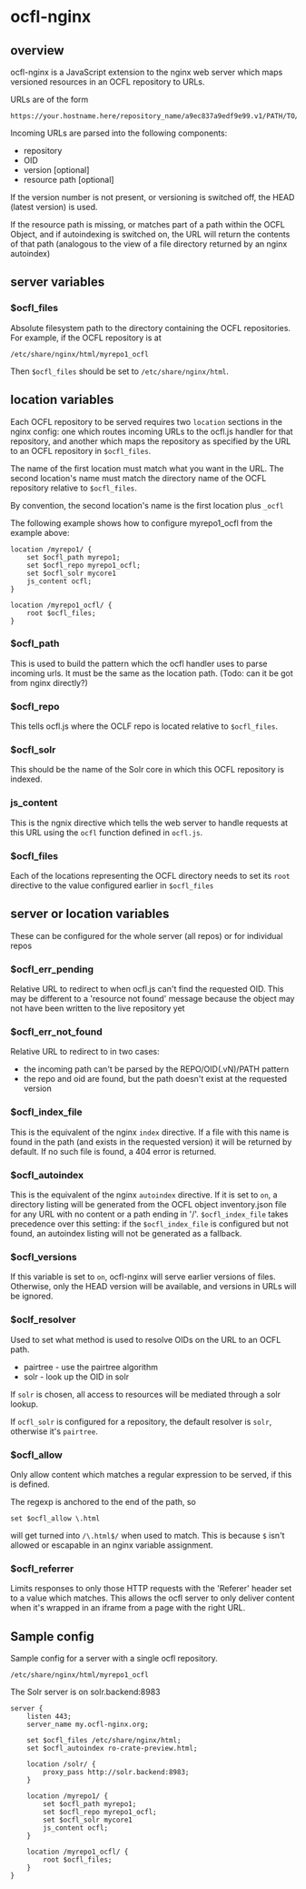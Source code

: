 ocfl-nginx
==========

## overview

ocfl-nginx is a JavaScript extension to the nginx web server which maps versioned resources in an OCFL repository to URLs.

URLs are of the form

    https://your.hostname.here/repository_name/a9ec837a9edf9e99.v1/PATH/TO/FILE.html

Incoming URLs are parsed into the following components:

* repository
* OID
* version [optional]
* resource path [optional]

If the version number is not present, or versioning is switched off, the HEAD (latest version) is used.

If the resource path is missing, or matches part of a path within the OCFL Object, and if autoindexing is switched on, the URL will return the contents of that path (analogous to the view of a file directory returned by an nginx autoindex)

## server variables

### $ocfl_files

Absolute filesystem path to the directory containing the OCFL repositories. For example, if the OCFL repository is at

    /etc/share/nginx/html/myrepo1_ocfl

Then `$ocfl_files` should be set to `/etc/share/nginx/html`.

## location variables

Each OCFL repository to be served requires two `location` sections in the nginx config: one which routes incoming URLs to the ocfl.js handler for that repository, and another which maps the repository as specified by the URL to an OCFL repository in `$ocfl_files`.

The name of the first location must match what you want in the URL. The second location's name must match the directory name of the OCFL repository relative to `$ocfl_files`.

By convention, the second location's name is the first location plus `_ocfl`

The following example shows how to configure myrepo1_ocfl from the example above:

    location /myrepo1/ {
        set $ocfl_path myrepo1;
        set $ocfl_repo myrepo1_ocfl;
        set $ocfl_solr mycore1
        js_content ocfl;
    }

    location /myrepo1_ocfl/ {
        root $ocfl_files;
    }

### $ocfl_path

This is used to build the pattern which the ocfl handler uses to parse incoming urls. It must be the same as the location path. (Todo: can it be got from nginx directly?)

### $ocfl_repo

This tells ocfl.js where the OCLF repo is located relative to `$ocfl_files`.

### $ocfl_solr

This should be the name of the Solr core in which this OCFL repository is indexed.

### js_content

This is the ngnix directive which tells the web server to handle requests at this URL using the `ocfl` function defined in `ocfl.js`. 

### $ocfl_files

Each of the locations representing the OCFL directory needs to set its `root` directive to the value configured earlier in `$ocfl_files`

## server or location variables

These can be configured for the whole server (all repos) or for individual repos

### $ocfl_err_pending

Relative URL to redirect to when ocfl.js can't find the requested OID. This may be different to a 'resource not found' message because the object may not have been written to the live repository yet

### $ocfl_err_not_found

Relative URL to redirect to in two cases:

- the incoming path can't be parsed by the REPO/OID(.vN)/PATH pattern
- the repo and oid are found, but the path doesn't exist at the requested version

### $ocfl_index_file

This is the equivalent of the nginx `index` directive. If a file with this name is found in the path (and exists in the requested version) it will be returned by default. If no such file is found, a 404 error is returned.

### $ocfl_autoindex

This is the equivalent of the nginx `autoindex` directive. If it is set to `on`, a directory listing will be generated from the OCFL object inventory.json file for any URL with no content or a path ending in '/'. `$ocfl_index_file` takes precedence over this setting: if the `$ocfl_index_file` is configured but not found, an autoindex listing will not be generated as a fallback.

### $ocfl_versions

If this variable is set to `on`, ocfl-nginx will serve earlier versions of files. Otherwise, only the HEAD version will be available, and versions in URLs will be ignored.

### $oclf_resolver

Used to set what method is used to resolve OIDs on the URL to an OCFL path.

- pairtree - use the pairtree algorithm
- solr - look up the OID in solr

If `solr` is chosen, all access to resources will be mediated through a solr lookup.

If `ocfl_solr` is configured for a repository, the default resolver is `solr`, otherwise it's `pairtree`.

### $ocfl_allow

Only allow content which matches a regular expression to be served, if this is defined.

The regexp is anchored to the end of the path, so

    set $ocfl_allow \.html

will get turned into `/\.html$/` when used to match. This is because `$` isn't allowed or escapable in an nginx variable assignment.

### $ocfl_referrer

Limits responses to only those HTTP requests with the 'Referer' header set to a value which matches. This allows the ocfl server to only deliver content when it's wrapped in an iframe from a page with the right URL.

## Sample config

Sample config for a server with a single ocfl repository.
    
    /etc/share/nginx/html/myrepo1_ocfl


The Solr server is on solr.backend:8983

    server {
        listen 443;
        server_name my.ocfl-nginx.org;
    
        set $ocfl_files /etc/share/nginx/html;
        set $ocfl_autoindex ro-crate-preview.html;
    
        location /solr/ {
            proxy_pass http://solr.backend:8983;
        }
        
        location /myrepo1/ {
            set $ocfl_path myrepo1;
            set $ocfl_repo myrepo1_ocfl;
            set $ocfl_solr mycore1
            js_content ocfl;
        }

        location /myrepo1_ocfl/ {
            root $ocfl_files;
        }
    }

